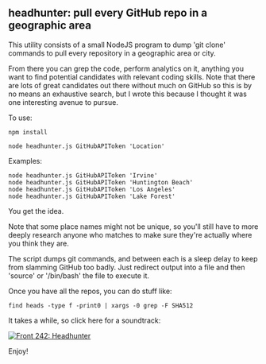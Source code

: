 headhunter: pull every GitHub repo in a geographic area
------

This utility consists of a small NodeJS program to dump 'git clone'
commands to pull every repository in a geographic area or city.

From there you can grep the code, perform analytics on it, anything you
want to find potential candidates with relevant coding skills. Note that
there are lots of great candidates out there without much on GitHub so
this is by no means an exhaustive search, but I wrote this because I
thought it was one interesting avenue to pursue.

To use:

    npm install

    node headhunter.js GitHubAPIToken 'Location'

Examples:

    node headhunter.js GitHubAPIToken 'Irvine'
    node headhunter.js GitHubAPIToken 'Huntington Beach'
    node headhunter.js GitHubAPIToken 'Los Angeles'
    node headhunter.js GitHubAPIToken 'Lake Forest'

You get the idea.

Note that some place names might not be unique, so you'll still have to
more deeply research anyone who matches to make sure they're actually where
you think they are.

The script dumps git commands, and between each is a sleep delay to keep from
slamming GitHub too badly. Just redirect output into a file and then 'source'
or '/bin/bash' the file to execute it.

Once you have all the repos, you can do stuff like:

    find heads -type f -print0 | xargs -0 grep -F SHA512

It takes a while, so click here for a soundtrack:

[![Front 242: Headhunter](http://img.youtube.com/vi/m1cRGVaJF7Y/0.jpg)](http://www.youtube.com/watch?v=m1cRGVaJF7Y)

Enjoy!
